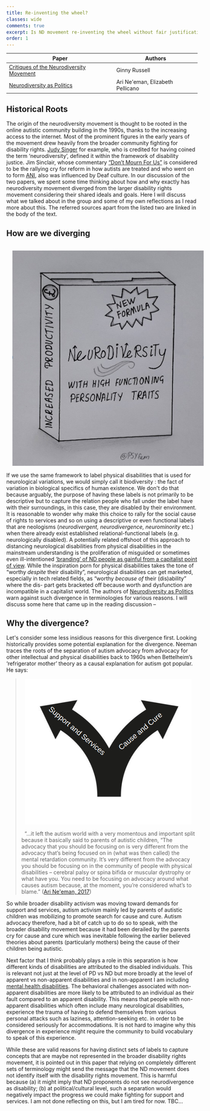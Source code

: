```yaml
---
title: Re-inventing the wheel?
classes: wide
comments: true
excerpt: Is ND movement re-inventing the wheel without fair justification? Divergence from broader Disability Rights movement
order: 1
---
```

| Paper         | Authors | 
|-------------- |---------| 
| [Critiques of the Neurodiversity Movement](https://link.springer.com/chapter/10.1007/978-981-13-8437-0_21)| Ginny Russell |
| [Neurodiversity as Politics](https://doi.org/10.1159/000524277)    | Ari Ne'eman, Elizabeth Pellicano  |                      

## Historical Roots
The origin of the neurodiversity movement is thought to be rooted in the online autistic community building in the 1990s, thanks to the increasing access to the internet. Most of the prominent figures in the early years of the movement drew heavily from the broader community fighting for disability rights. [Judy Singer](https://twitter.com/singer_judy) for example, who is credited for having coined the term ‘neurodiversity’, defined it within the framework of disability justice. Jim Sinclair, whose commentary [“Don’t Mourn For Us”](https://www.autreat.com/dont_mourn.html) is considered to be the rallying cry for reform in how autists are treated and who went on to form [ANI](https://en.wikipedia.org/wiki/Autism_Network_International), also was influenced by Deaf culture. In our discussion of the two papers, we spent some time thinking about how and why exactly has neurodiversity movement diverged from the larger disability rights movement considering their shared ideals and goals. Here I will discuss what we talked about in the group and some of my own reflections as I read more about this. The referred sources apart from the listed two are linked in the body of the text.

## How are we diverging

<img align="left" src="/assets/images/strengths.png" alt=""  style="margin:16px;"> 

If we use the same framework to label physical disabilities that is used for neurological variations, we would simply call it biodiversity : the fact of variation in biological specifics of human existence.
We don't do that because arguably, the purpose of having these labels is not primarily to be descriptive but to capture the relation people who fall under the label have with their surroundings, in this case, they are disabled by their environment. It is reasonable to wonder why make this choice to rally for the social cause of rights to services and so on using a descriptive or even functional labels that are neologisms (*neurodivergent, neurodivergence, neurominority* etc.) when there already exist established relational-functional labels (e.g. neurologically disabled). A potentially related offshoot of this approach to distancing neurological disabilities  from physical disabilities in the mainstream understanding is the proliferation of misguided or sometimes even ill-intentioned [‘branding’ of ND people as gainful from a capitalist point of view](https://anticapitalistresistance.org/towards-neurodivergent-marxism/). While the inspiration porn for physical disabilities takes the tone of “worthy *despite* their disability”, neurological disabilities can get marketed, especially in tech related fields, as “worthy *because of* their (dis)ability” where the dis- part gets bracketed off because worth and dysfunction are incompatible in a capitalist world. The authors of [Neurodiversity as Politics](https://doi.org/10.1159/000524277) warn against such divergence in terminologies for various reasons. I will discuss some here that came up in the reading discussion –


## Why the divergence?
Let's consider some less insidious reasons for this divergence first. Looking historically provides some potential explanation for the divergence. Neeman traces the roots of the separation of autism advocacy from advocacy for other intellectual and physical disabilities back to 1960s when Bettelheim’s ‘refrigerator mother’ theory as a causal explanation for autism got popular. He says:
<img align="right" src="/assets/images/diverge.png" alt=""  style="margin:16px;"> 
> &nbsp; “…it left the autism world with a very momentous and important split because it basically said to parents of autistic children, “The advocacy that you should be focusing on is very different from the advocacy that’s being focused on in (what was then called) the mental retardation community. It’s very different from the advocacy you should be focusing on in the community of people with physical disabilities – cerebral palsy or spina bifida or muscular dystrophy or what have you. You need to be focusing on advocacy around what causes autism because, at the moment, you’re considered what’s to blame.” ([Ari Ne'eman, 2017](https://autisticadvocacy.org/2017/02/autism-and-the-disability-community-the-politics-of-neurodiversity-causation-and-cure/))


So while broader disability activism was moving toward demands for support and services, autism activism mainly led by parents of autistic children was mobilizing to promote search for cause and cure. Autism advocacy therefore, had a bit of catch up to do so to speak, with the broader disability movement because it had been derailed by the parents cry for cause and cure which was inevitable following the earlier believed theories about parents (particularly mothers) being the cause of their children being autistic.

Next factor that I think probably plays a role in this separation is how different kinds of disabilities are attributed to the disabled individuals. This is relevant not just at the level of PD vs ND but more broadly at the level of apparent vs non-apparent disabilities and in non-apparent I am including [mental health disabilities](https://www.psychiatrictimes.com/view/neurodiversity-paradigm-psychiatry). The behavioral challenges associated with non-apparent disabilities are more likely to be attributed to an individual as their fault compared to an apparent disability. This means that people with non-apparent disabilities which often include many neurological disabilities, experience the trauma of having to defend themselves from various personal attacks such as laziness, attention-seeking etc. in order to be considered seriously for accommodations. It is not hard to imagine why this divergence in experience might require the community to build vocabulary to speak of this experience. 

While these are valid reasons for having distinct sets of labels to capture concepts that are maybe not represented in the broader disability rights movement, it is pointed out in this paper that relying on completely different sets of terminology might send the message that the ND movement does not identify itself with the disability rights movement. This is harmful because (a) it might imply that ND proponents do not see neurodivergence as disability; (b) at political/cultural level, such a separation would negatively impact the progress we could make fighting for support and services.  I am not done reflecting on this, but I am tired for now. TBC…




